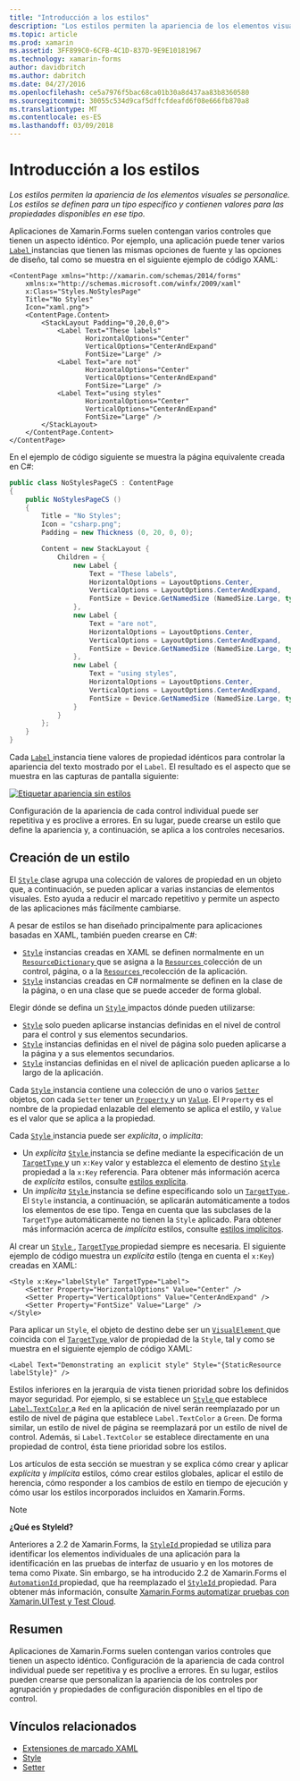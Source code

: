 ```yaml
---
title: "Introducción a los estilos"
description: "Los estilos permiten la apariencia de los elementos visuales se personalice. Los estilos se definen para un tipo específico y contienen valores para las propiedades disponibles en ese tipo."
ms.topic: article
ms.prod: xamarin
ms.assetid: 3FF899C0-6CFB-4C1D-837D-9E9E10181967
ms.technology: xamarin-forms
author: davidbritch
ms.author: dabritch
ms.date: 04/27/2016
ms.openlocfilehash: ce5a7976f5bac68ca01b30a8d437aa83b8360580
ms.sourcegitcommit: 30055c534d9caf5dffcfdeafd6f08e666fb870a8
ms.translationtype: MT
ms.contentlocale: es-ES
ms.lasthandoff: 03/09/2018
---
```

# <a name="introduction-to-styles"></a>Introducción a los estilos

_Los estilos permiten la apariencia de los elementos visuales se personalice. Los estilos se definen para un tipo específico y contienen valores para las propiedades disponibles en ese tipo._

Aplicaciones de Xamarin.Forms suelen contengan varios controles que tienen un aspecto idéntico. Por ejemplo, una aplicación puede tener varios [ `Label` ](https://developer.xamarin.com/api/type/Xamarin.Forms.Label/) instancias que tienen las mismas opciones de fuente y las opciones de diseño, tal como se muestra en el siguiente ejemplo de código XAML:

```xaml
<ContentPage xmlns="http://xamarin.com/schemas/2014/forms"
    xmlns:x="http://schemas.microsoft.com/winfx/2009/xaml"
    x:Class="Styles.NoStylesPage"
    Title="No Styles"
    Icon="xaml.png">
    <ContentPage.Content>
        <StackLayout Padding="0,20,0,0">
            <Label Text="These labels"
                   HorizontalOptions="Center"
                   VerticalOptions="CenterAndExpand"
                   FontSize="Large" />
            <Label Text="are not"
                   HorizontalOptions="Center"
                   VerticalOptions="CenterAndExpand"
                   FontSize="Large" />
            <Label Text="using styles"
                   HorizontalOptions="Center"
                   VerticalOptions="CenterAndExpand"
                   FontSize="Large" />
        </StackLayout>
    </ContentPage.Content>
</ContentPage>
```

En el ejemplo de código siguiente se muestra la página equivalente creada en C#:

```csharp
public class NoStylesPageCS : ContentPage
{
    public NoStylesPageCS ()
    {
        Title = "No Styles";
        Icon = "csharp.png";
        Padding = new Thickness (0, 20, 0, 0);

        Content = new StackLayout {
            Children = {
                new Label {
                    Text = "These labels",
                    HorizontalOptions = LayoutOptions.Center,
                    VerticalOptions = LayoutOptions.CenterAndExpand,
                    FontSize = Device.GetNamedSize (NamedSize.Large, typeof(Label))
                },
                new Label {
                    Text = "are not",
                    HorizontalOptions = LayoutOptions.Center,
                    VerticalOptions = LayoutOptions.CenterAndExpand,
                    FontSize = Device.GetNamedSize (NamedSize.Large, typeof(Label))
                },
                new Label {
                    Text = "using styles",
                    HorizontalOptions = LayoutOptions.Center,
                    VerticalOptions = LayoutOptions.CenterAndExpand,
                    FontSize = Device.GetNamedSize (NamedSize.Large, typeof(Label))
                }
            }
        };
    }
}
```

Cada [ `Label` ](https://developer.xamarin.com/api/type/Xamarin.Forms.Label/) instancia tiene valores de propiedad idénticos para controlar la apariencia del texto mostrado por el `Label`. El resultado es el aspecto que se muestra en las capturas de pantalla siguiente:

[![](introduction-images/no-styles.png "Etiquetar apariencia sin estilos")](introduction-images/no-styles-large.png#lightbox "apariencia sin estilos de columna de etiqueta")

Configuración de la apariencia de cada control individual puede ser repetitiva y es proclive a errores. En su lugar, puede crearse un estilo que define la apariencia y, a continuación, se aplica a los controles necesarios.

## <a name="creating-a-style"></a>Creación de un estilo

El [ `Style` ](https://developer.xamarin.com/api/type/Xamarin.Forms.Style/) clase agrupa una colección de valores de propiedad en un objeto que, a continuación, se pueden aplicar a varias instancias de elementos visuales. Esto ayuda a reducir el marcado repetitivo y permite un aspecto de las aplicaciones más fácilmente cambiarse.

A pesar de estilos se han diseñado principalmente para aplicaciones basadas en XAML, también pueden crearse en C#:

- [`Style`](https://developer.xamarin.com/api/type/Xamarin.Forms.Style/) instancias creadas en XAML se definen normalmente en un [ `ResourceDictionary` ](https://developer.xamarin.com/api/type/Xamarin.Forms.ResourceDictionary/) que se asigna a la [ `Resources` ](https://developer.xamarin.com/api/property/Xamarin.Forms.VisualElement.Resources/) colección de un control, página, o a la [ `Resources` ](https://developer.xamarin.com/api/property/Xamarin.Forms.Application.Resources/) recolección de la aplicación.
- [`Style`](https://developer.xamarin.com/api/type/Xamarin.Forms.Style/) instancias creadas en C# normalmente se definen en la clase de la página, o en una clase que se puede acceder de forma global.

Elegir dónde se defina un [ `Style` ](https://developer.xamarin.com/api/type/Xamarin.Forms.Style/) impactos dónde pueden utilizarse:

- [`Style`](https://developer.xamarin.com/api/type/Xamarin.Forms.Style/) solo pueden aplicarse instancias definidas en el nivel de control para el control y sus elementos secundarios.
- [`Style`](https://developer.xamarin.com/api/type/Xamarin.Forms.Style/) instancias definidas en el nivel de página solo pueden aplicarse a la página y a sus elementos secundarios.
- [`Style`](https://developer.xamarin.com/api/type/Xamarin.Forms.Style/) instancias definidas en el nivel de aplicación pueden aplicarse a lo largo de la aplicación.

Cada [ `Style` ](https://developer.xamarin.com/api/type/Xamarin.Forms.Style/) instancia contiene una colección de uno o varios [ `Setter` ](https://developer.xamarin.com/api/type/Xamarin.Forms.Setter/) objetos, con cada `Setter` tener un [ `Property` ](https://developer.xamarin.com/api/property/Xamarin.Forms.Setter.Property/) y un [`Value`](https://developer.xamarin.com/api/property/Xamarin.Forms.Setter.Value/). El `Property` es el nombre de la propiedad enlazable del elemento se aplica el estilo, y `Value` es el valor que se aplica a la propiedad.

Cada [ `Style` ](https://developer.xamarin.com/api/type/Xamarin.Forms.Style/) instancia puede ser *explícita*, o *implícita*:

- Un *explícita* [ `Style` ](https://developer.xamarin.com/api/type/Xamarin.Forms.Style/) instancia se define mediante la especificación de un [ `TargetType` ](https://developer.xamarin.com/api/property/Xamarin.Forms.Style.TargetType/) y un `x:Key` valor y establezca el elemento de destino [ `Style` ](https://developer.xamarin.com/api/property/Xamarin.Forms.VisualElement.Style/) propiedad a la `x:Key` referencia. Para obtener más información acerca de *explícita* estilos, consulte [estilos explícita](~/xamarin-forms/user-interface/styles/explicit.md).
- Un *implícita* [ `Style` ](https://developer.xamarin.com/api/type/Xamarin.Forms.Style/) instancia se define especificando solo un [ `TargetType` ](https://developer.xamarin.com/api/property/Xamarin.Forms.Style.TargetType/). El `Style` instancia, a continuación, se aplicarán automáticamente a todos los elementos de ese tipo. Tenga en cuenta que las subclases de la `TargetType` automáticamente no tienen la `Style` aplicado. Para obtener más información acerca de *implícita* estilos, consulte [estilos implícitos](~/xamarin-forms/user-interface/styles/implicit.md).

Al crear un [ `Style` ](https://developer.xamarin.com/api/type/Xamarin.Forms.Style/), [ `TargetType` ](https://developer.xamarin.com/api/property/Xamarin.Forms.Style.TargetType/) propiedad siempre es necesaria. El siguiente ejemplo de código muestra un *explícita* estilo (tenga en cuenta el `x:Key`) creadas en XAML:

```xaml
<Style x:Key="labelStyle" TargetType="Label">
    <Setter Property="HorizontalOptions" Value="Center" />
    <Setter Property="VerticalOptions" Value="CenterAndExpand" />
    <Setter Property="FontSize" Value="Large" />
</Style>
```

Para aplicar un `Style`, el objeto de destino debe ser un [ `VisualElement` ](https://developer.xamarin.com/api/type/Xamarin.Forms.VisualElement/) que coincida con el [ `TargetType` ](https://developer.xamarin.com/api/property/Xamarin.Forms.Style.TargetType/) valor de propiedad de la `Style`, tal y como se muestra en el siguiente ejemplo de código XAML:

```xaml
<Label Text="Demonstrating an explicit style" Style="{StaticResource labelStyle}" />
```

Estilos inferiores en la jerarquía de vista tienen prioridad sobre los definidos mayor seguridad. Por ejemplo, si se establece un [ `Style` ](https://developer.xamarin.com/api/type/Xamarin.Forms.Style/) que establece [ `Label.TextColor` ](https://developer.xamarin.com/api/property/Xamarin.Forms.Label.TextColor/) a `Red` en la aplicación de nivel serán reemplazado por un estilo de nivel de página que establece `Label.TextColor` a `Green`. De forma similar, un estilo de nivel de página se reemplazará por un estilo de nivel de control. Además, si `Label.TextColor` se establece directamente en una propiedad de control, ésta tiene prioridad sobre los estilos.

Los artículos de esta sección se muestran y se explica cómo crear y aplicar *explícita* y *implícita* estilos, cómo crear estilos globales, aplicar el estilo de herencia, cómo responder a los cambios de estilo en tiempo de ejecución y cómo usar los estilos incorporados incluidos en Xamarin.Forms.

> [!NOTE]
> **¿Qué es StyleId?**
>
> Anteriores a 2.2 de Xamarin.Forms, la [ `StyleId` ](https://developer.xamarin.com/api/property/Xamarin.Forms.Element.StyleId/) propiedad se utiliza para identificar los elementos individuales de una aplicación para la identificación en las pruebas de interfaz de usuario y en los motores de tema como Pixate. Sin embargo, se ha introducido 2.2 de Xamarin.Forms el [ `AutomationId` ](https://developer.xamarin.com/api/property/Xamarin.Forms.Element.AutomationId/) propiedad, que ha reemplazado el [ `StyleId` ](https://developer.xamarin.com/api/property/Xamarin.Forms.Element.StyleId/) propiedad. Para obtener más información, consulte [Xamarin.Forms automatizar pruebas con Xamarin.UITest y Test Cloud](~/xamarin-forms/deploy-test/uitest-and-test-cloud.md).

## <a name="summary"></a>Resumen

Aplicaciones de Xamarin.Forms suelen contengan varios controles que tienen un aspecto idéntico. Configuración de la apariencia de cada control individual puede ser repetitiva y es proclive a errores. En su lugar, estilos pueden crearse que personalizan la apariencia de los controles por agrupación y propiedades de configuración disponibles en el tipo de control.


## <a name="related-links"></a>Vínculos relacionados

- [Extensiones de marcado XAML](~/xamarin-forms/xaml/xaml-basics/xaml-markup-extensions.md)
- [Style](https://developer.xamarin.com/api/type/Xamarin.Forms.Style/)
- [Setter](https://developer.xamarin.com/api/type/Xamarin.Forms.Setter/)
